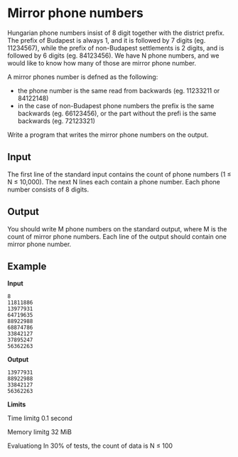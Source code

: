 # Mirror phone numbers

Hungarian phone numbers insist of 8 digit together with the district prefix.
The prefix of Budapest is always 1, and it is followed by 7 digits (eg. 11234567), while the prefix of non-Budapest settlements is 2 digits, and is followed by 6 digits (eg. 84123456).
We have N phone numbers, and we would like to know how many of those are mirror
phone number.

A mirror phones number is defned as the following:
- the phone number is the same read from backwards (eg. 11233211 or 84122148)
- in the case of non-Budapest phone numbers the prefix is the same backwards (eg. 66123456), or the part without the prefi is the same backwards (eg. 72123321)

Write a program that writes the mirror phone numbers on the output.

## Input

The first line of the standard input contains the count of phone numbers (1 $\le$ N $\le$ 10,000).
The next N lines each contain a phone number.
Each phone number consists of 8 digits.

## Output

You should write M phone numbers on the standard output, where M is the count of mirror phone numbers.
Each line of the output should contain one mirror phone number.


## Example
**Input** 

```
8 
11811886
13977931
64719635
88922988
68874786
33842127
37895247
56362263
```

**Output**

```
13977931
88922988
33842127
56362263
```

**Limits**

Time limitg 0.1 second

Memory limitg 32 MiB

Evaluationg In 30% of tests, the count of data is N $\le$ 100